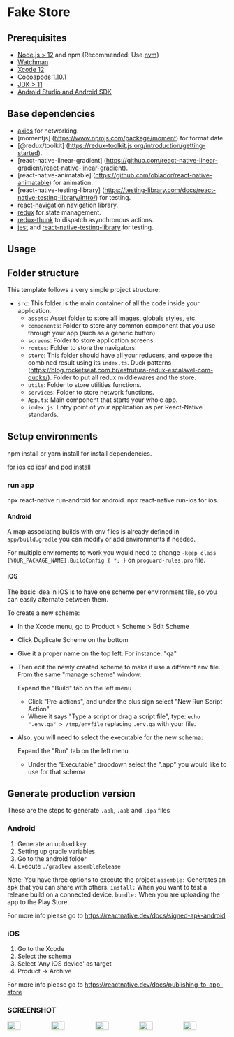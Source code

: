 # Fake Store

## Prerequisites

- [Node.js > 12](https://nodejs.org) and npm (Recommended: Use [nvm](https://github.com/nvm-sh/nvm))
- [Watchman](https://facebook.github.io/watchman)
- [Xcode 12](https://developer.apple.com/xcode)
- [Cocoapods 1.10.1](https://cocoapods.org)
- [JDK > 11](https://www.oracle.com/java/technologies/javase-jdk11-downloads.html)
- [Android Studio and Android SDK](https://developer.android.com/studio)

## Base dependencies

- [axios](https://github.com/axios/axios) for networking.
- [momentjs] (https://www.npmjs.com/package/moment) for format date.
- [@redux/toolkit] (https://redux-toolkit.js.org/introduction/getting-started).
- [react-native-linear-gradient] (https://github.com/react-native-linear-gradient/react-native-linear-gradient).
- [react-native-animatable] (https://github.com/oblador/react-native-animatable) for animation.
- [react-native-testing-library] (https://testing-library.com/docs/react-native-testing-library/intro/) for testing.
- [react-navigation](https://reactnavigation.org/) navigation library.
- [redux](https://redux.js.org/) for state management.
- [redux-thunk](https://github.com/gaearon/redux-thunk) to dispatch asynchronous actions.
- [jest](https://facebook.github.io/jest/) and [react-native-testing-library](https://callstack.github.io/react-native-testing-library/) for testing.

## Usage
## Folder structure

This template follows a very simple project structure:

- `src`: This folder is the main container of all the code inside your application.
  - `assets`: Asset folder to store all images, globals styles, etc.
  - `components`: Folder to store any common component that you use through your app (such as a generic button)
  - `screens`: Folder to store application screens
  - `routes`: Folder to store the navigators.
  - `store`: This folder should have all your reducers, and expose the combined result using its `index.ts`. Duck patterns (https://blog.rocketseat.com.br/estrutura-redux-escalavel-com-ducks/). Folder to put all redux middlewares and the store.
  - `utils`: Folder to store utilities functions.
  - `services`: Folder to store network functions.
  - `App.ts`: Main component that starts your whole app.
  - `index.js`: Entry point of your application as per React-Native standards.

## Setup environments

npm install or yarn install for install dependencies.
 
for ios
cd ios/ and pod install
### run app

npx react-native run-android for android.
npx react-native run-ios for ios.

#### Android

A map associating builds with env files is already defined in `app/build.gradle` you can modify or add environments if needed.

For multiple enviroments to work you would need to change `-keep class [YOUR_PACKAGE_NAME].BuildConfig { *; }` on `proguard-rules.pro` file.

#### iOS

The basic idea in iOS is to have one scheme per environment file, so you can easily alternate between them.

To create a new scheme:

- In the Xcode menu, go to Product > Scheme > Edit Scheme
- Click Duplicate Scheme on the bottom
- Give it a proper name on the top left. For instance: "qa"
- Then edit the newly created scheme to make it use a different env file. From the same "manage scheme" window:

  Expand the "Build" tab on the left menu
  - Click "Pre-actions", and under the plus sign select "New Run Script Action"
  - Where it says "Type a script or drag a script file", type: `echo ".env.qa" > /tmp/envfile` replacing `.env.qa` with your file.
- Also, you will need to select the executable for the new schema:

  Expand the "Run" tab on the left menu
  - Under the "Executable" dropdown select the ".app" you would like to use for that schema

## Generate production version

These are the steps to generate `.apk`, `.aab` and `.ipa` files

### Android

1. Generate an upload key
2. Setting up gradle variables
3. Go to the android folder
4. Execute `./gradlew assembleRelease`

Note: You have three options to execute the project
`assemble:` Generates an apk that you can share with others.
`install:` When you want to test a release build on a connected device.
`bundle:` When you are uploading the app to the Play Store.

For more info please go to https://reactnative.dev/docs/signed-apk-android

### iOS

1. Go to the Xcode
2. Select the schema
3. Select 'Any iOS device' as target
4. Product -> Archive

For more info please go to https://reactnative.dev/docs/publishing-to-app-store

### SCREENSHOT

<div style="display: flex; flex-direction: row; justify-items:space-between;">
  
  <img src="https://user-images.githubusercontent.com/34666361/167213302-048c5200-c578-4b2d-9c7d-b5ae35dd18c2.jpg" width="30%" style="object-fit: contain;" />
  <img src="https://user-images.githubusercontent.com/34666361/167213397-d54cd0d9-ef30-4c3b-a634-553762ab3098.jpg" width="30%"  resizemode='contain'style="object-fit: contain" />
    <img src="https://user-images.githubusercontent.com/34666361/167213544-db58c830-3bc0-4de0-a468-c8a01dec471f.jpg" width="30%"  resizemode='contain'style="object-fit: contain; " />
   <img src="https://user-images.githubusercontent.com/34666361/167213571-f0ba41be-fbee-4d75-b3b4-7c7b859dd216.jpg" width="30%"  resizemode='contain'style="object-fit: contain; " />
   <img src="https://user-images.githubusercontent.com/34666361/167213647-3f0f7b6e-659f-4195-863c-c72628609d1b.jpg" width="30%"  resizemode='contain'style="object-fit: contain; " />
</div>


